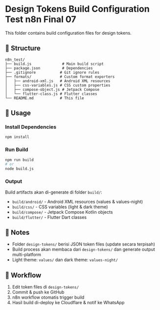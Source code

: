 # Design Tokens Build Configuration Test n8n Final 07

This folder contains build configuration files for design tokens.

## 📁 Structure

```
n8n_test/
├── build.js              # Main build script
├── package.json          # Dependencies
├── .gitignore           # Git ignore rules
├── formats/             # Custom format exporters
│   ├── android-xml.js   # Android XML resources
│   ├── css-variables.js # CSS custom properties
│   ├── compose-object.js # Jetpack Compose
│   └── flutter-class.js # Flutter classes
└── README.md            # This file
```

## 🚀 Usage

### Install Dependencies
```bash
npm install
```

### Run Build
```bash
npm run build
# or
node build.js
```

### Output
Build artifacts akan di-generate di folder `build/`:
- `build/android/` - Android XML resources (values & values-night)
- `build/css/` - CSS variables (light & dark theme)
- `build/compose/` - Jetpack Compose Kotlin objects
- `build/flutter/` - Flutter Dart classes

## 📝 Notes

- Folder `design-tokens/` berisi JSON token files (update secara terpisah)
- Build process akan membaca dari `design-tokens/` dan generate output multi-platform
- Light theme: `values/` dan dark theme: `values-night/`

## 🔄 Workflow

1. Edit token files di `design-tokens/`
2. Commit & push ke GitHub
3. n8n workflow otomatis trigger build
4. Hasil build di-deploy ke Cloudflare & notif ke WhatsApp
